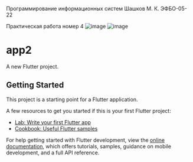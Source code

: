 Программирование информационных систем 
Шашков М. К. ЭФБО-05-22

Практическая работа номер 4
![image](https://github.com/user-attachments/assets/28ee8c93-2420-4ba4-a151-e97c49cf1cd2)
![image](https://github.com/user-attachments/assets/389a72df-e370-4ea4-8543-606aabc87704)





# app2

A new Flutter project.

## Getting Started

This project is a starting point for a Flutter application.

A few resources to get you started if this is your first Flutter project:

- [Lab: Write your first Flutter app](https://docs.flutter.dev/get-started/codelab)
- [Cookbook: Useful Flutter samples](https://docs.flutter.dev/cookbook)

For help getting started with Flutter development, view the
[online documentation](https://docs.flutter.dev/), which offers tutorials,
samples, guidance on mobile development, and a full API reference.
